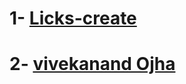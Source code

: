 <!-- Here you just put your name and link of github profile  -->
# 1- [Licks-create](https://github.com/Licks-create)
# 2- [vivekanand Ojha](https://github.com/vivekanandOjha)